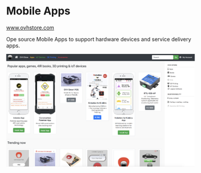 Mobile Apps
===

www.ovhstore.com

Ope source Mobile Apps to support hardware devices and service delivery apps.

![My Picture](Screen-Shot-AppStore-2024-05-29-1.png)

